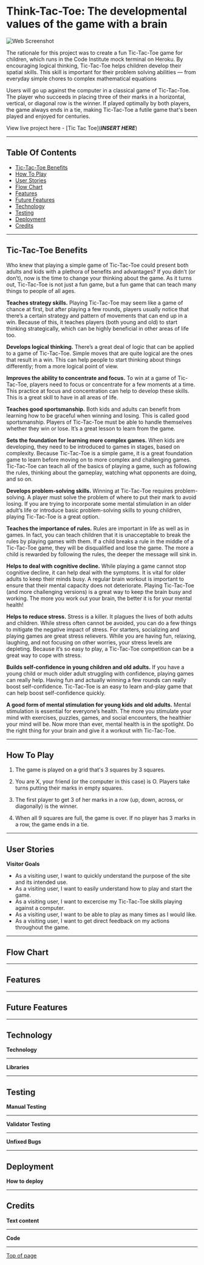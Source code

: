 # Think-Tac-Toe: The developmental values of the game with a brain

![Web Screenshot](assets/images/mockup.png)

The rationale for this project was to create a fun Tic-Tac-Toe game for children, which runs in the Code Institute mock terminal on Heroku. By encouraging logical thinking, Tic-Tac-Toe helps children develop their spatial skills. This skill is important for their problem solving abilities — from everyday simple chores to complex mathematical equations

Users will go up against the computer in a classical game of Tic-Tac-Toe. The player who succeeds in placing three of their marks in a horizontal, vertical, or diagonal row is the winner.
If played optimally by both players, the game always ends in a tie, making Tic-Tac-Toe a futile game that's been played and enjoyed for centuries.

View live project here - [Tic Tac Toe](***INSERT HERE***)


---

## Table Of Contents

* [Tic-Tac-Toe Benefits](#tic-tac-toe-benefits)
* [How To Play](#how-to-play) 
* [User Stories](#user-stories) 
* [Flow Chart](#flow-chart) 
* [Features](#features)
* [Future Features](#future-features)
* [Technology](#technology)
* [Testing](#testing)
* [Deployment](#deployment)
* [Credits](#credits)

---

## Tic-Tac-Toe Benefits

Who knew that playing a simple game of Tic-Tac-Toe could present both adults and kids with a plethora of benefits and advantages? If you didn’t (or don’t), now is the time to change your thinking about the game. As it turns out, Tic-Tac-Toe is not just a fun game, but a fun game that can teach many things to people of all ages.

**Teaches strategy skills.**
Playing Tic-Tac-Toe may seem like a game of chance at first, but after playing a few rounds, players usually notice that there’s a certain strategy and pattern of movements that can end up in a win. Because of this, it teaches players (both young and old) to start thinking strategically, which can be highly beneficial in other areas of life too. 

**Develops logical thinking.** 
There’s a great deal of logic that can be applied to a game of Tic-Tac-Toe. Simple moves that are quite logical are the ones that result in a win. This can help people to start thinking about things differently; from a more logical point of view. 

**Improves the ability to concentrate and focus.** 
To win at a game of Tic-Tac-Toe, players need to focus or concentrate for a few moments at a time. This practice at focus and concentration can help to develop these skills. This is a great skill to have in all areas of life. 

**Teaches good sportsmanship.**
Both kids and adults can benefit from learning how to be graceful when winning and losing. This is called good sportsmanship. Players of Tic-Tac-Toe must be able to handle themselves whether they win or lose. It’s a great lesson to learn from the game. 

**Sets the foundation for learning more complex games.**
When kids are developing, they need to be introduced to games in stages, based on complexity. Because Tic-Tac-Toe is a simple game, it is a great foundation game to learn before moving on to more complex and challenging games. Tic-Tac-Toe can teach all of the basics of playing a game, such as following the rules, thinking about the gameplay, watching what opponents are doing, and so on. 

**Develops problem-solving skills.**
Winning at Tic-Tac-Toe requires problem-solving. A player must solve the problem of where to put their mark to avoid losing. If you are trying to incorporate some mental stimulation in an older adult’s life or introduce basic problem-solving skills to young children, playing Tic-Tac-Toe is a great option. 

**Teaches the importance of rules.**
Rules are important in life as well as in games. In fact, you can teach children that it is unacceptable to break the rules by playing games with them. If a child breaks a rule in the middle of a Tic-Tac-Toe game, they will be disqualified and lose the game. The more a child is rewarded by following the rules, the deeper the message will sink in. 

**Helps to deal with cognitive decline.**
While playing a game cannot stop cognitive decline, it can help deal with the symptoms. It is vital for older adults to keep their minds busy. A regular brain workout is important to ensure that their mental capacity does not deteriorate. Playing Tic-Tac-Toe (and more challenging versions) is a great way to keep the brain busy and working. The more you work out your brain, the better it is for your mental health!

**Helps to reduce stress.**
Stress is a killer. It plagues the lives of both adults and children. While stress often cannot be avoided, you can do a few things to mitigate the negative impact of stress. For starters, socializing and playing games are great stress relievers. 
While you are having fun, relaxing, laughing, and not focusing on other worries, your stress levels are depleting. Because it’s so easy to play, a Tic-Tac-Toe competition can be a great way to cope with stress. 

**Builds self-confidence in young children and old adults.**
If you have a young child or much older adult struggling with confidence, playing games can really help. Having fun and actually winning a few rounds can really boost self-confidence. Tic-Tac-Toe is an easy to learn and-play game that can help boost self-confidence quickly. 

**A good form of mental stimulation for young kids and old adults.**
Mental stimulation is essential for everyone’s health. The more you stimulate your mind with exercises, puzzles, games, and social encounters, the healthier your mind will be. Now more than ever, mental health is in the spotlight. Do the right thing for your brain and give it a workout with Tic-Tac-Toe. 

---

## How To Play


1. The game is played on a grid that's 3 squares by 3 squares.

2. You are X, your friend (or the computer in this case) is O. 
Players take turns putting their marks in empty squares.

3. The first player to get 3 of her marks in a row (up, down, across, or diagonally) is the winner.

4. When all 9 squares are full, the game is over. If no player has 3 marks in a row, the game ends in a tie.

---

## User Stories

__Visitor Goals__

- As a visiting user, I want to quickly understand the purpose of the site and its intended use.
- As a visiting user, I want to easily understand how to play and start the game.
- As a visiting user, I want to excercise my Tic-Tac-Toe skills playing against a computer.
- As a visiting user, I want to be able to play as many times as I would like.
- As a visiting user, I want to get direct feedback on my actions throughout the game.

---

## Flow Chart

---

## Features

---

## Future Features

---

## Technology

__Technology__

---

__Libraries__

---

## Testing

__Manual Testing__

---

__Validator Testing__

---

__Unfixed Bugs__

---

## Deployment

__How to deploy__

---

## Credits 

__Text content__

---

__Code__

---

[Top of page](#think-tac-toe:-the-developmental-values-of-the-game-with-a-brain)
